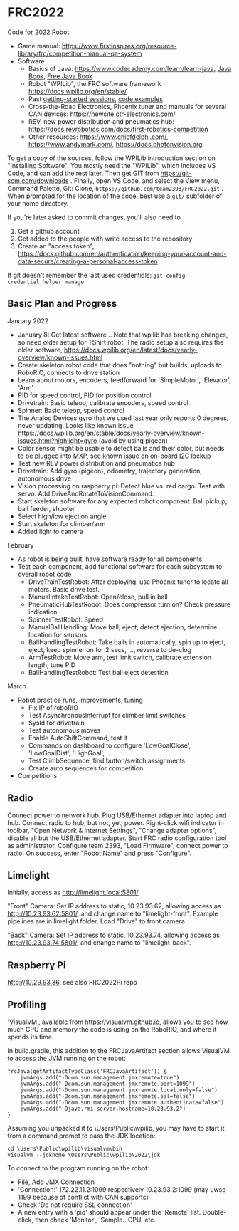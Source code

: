 FRC2022
=======

Code for 2022 Robot

 * Game manual: https://www.firstinspires.org/resource-library/frc/competition-manual-qa-system
 * Software
   * Basics of Java: https://www.codecademy.com/learn/learn-java, [Java Book](https://www.amazon.com/dp/0596009208),
     [Free Java Book](https://greenteapress.com/wp/think-java-2e/)
   * Robot "WPILib", the FRC software framework https://docs.wpilib.org/en/stable/
   * Past [getting-started sessions](https://github.com/team2393/FRC/wiki), [code examples](https://github.com/team2393/FRC/tree/master/src/main/java)
   * Cross-the-Road Electronics, Phoenix tuner and manuals for several CAN devices: https://newsite.ctr-electronics.com/
   * REV, new power distribution and pneumatics hub: https://docs.revrobotics.com/docs/first-robotics-competition
   * Other resources: https://www.chiefdelphi.com/, https://www.andymark.com/, https://docs.photonvision.org

To get a copy of the sources, follow the WPILib introduction section on "Installing Software".
You mostly need the "WPILib", which includes VS Code, and can add the rest later.
Then get GIT from https://git-scm.com/downloads .
Finally, open VS Code, and select the View menu, Command Palette, Git: Clone, `https://github.com/team2393/FRC2022.git` .
When prompted for the location of the code, best use a `git/` subfolder of your home directory.

If you're later asked to commit changes, you'll also need to
  1) Get a github account
  2) Get added to the people with write access to the repository
  3) Create an "access token", https://docs.github.com/en/authentication/keeping-your-account-and-data-secure/creating-a-personal-access-token

If git doesn't remember the last used credentials:  `git config credential.helper manager`

Basic Plan and Progress
-----------------------

January 2022

* January 8: Get latest software .. Note that wpilib has breaking changes, so need older setup for TShirt robot. The radio setup also requires the older software, https://docs.wpilib.org/en/latest/docs/yearly-overview/known-issues.html
* Create skeleton robot code that does "nothing" but builds, uploads to RoboRIO, connects to drive station
* Learn about motors, encoders, feedforward for 'SimpleMotor', 'Elevator', 'Arm'
* PID for speed control, PID for position control
* Drivetrain: Basic teleop, calibrate encoders, speed control
* Spinner: Basic teleop, speed control
* The Analog Devices gyro that we used last year only reports 0 degrees, never updating.
  Looks like known issue https://docs.wpilib.org/en/stable/docs/yearly-overview/known-issues.html?highlight=gyro (avoid by using pigeon)
* Color sensor might be usable to detect balls and their color, but needs to be plugged into MXP, see known issue
  on on-board I2C lockup
* Test new REV power distribution and pneumatics hub
* Drivetrain: Add gyro (pigeon), odometry, trajectory generation, autonomous drive
* Vision processing on raspberry pi: Detect blue vs. red cargo. Test with servo. Add DriveAndRotateToVisionCommand.
* Start skeleton software for any expected robot component: Ball pickup, ball feeder, shooter
* Select high/low ejection angle
* Start skeleton for climber/arm
* Added light to camera

February

 * As robot is being built, have software ready for all components
 * Test each component, add functional software for each subsystem to overall robot code
   * DriveTrainTestRobot: After deploying, use Phoenix tuner to locate all motors.
     Basic drive test.
   * ManualIntakeTestRobot: Open/close, pull in ball
   * PneumaticHubTestRobot: Does compressor turn on? Check pressure indication
   * SpinnerTestRobot: Speed
   * ManualBallHandling: Move ball, eject, detect ejection, determine location for sensors
   * BallHandlingTestRobot: Take balls in automatically, spin up to eject, eject, keep spinner on for 2 secs, ..., reverse to de-clog
   * ArmTestRobot: Move arm, test limit switch, calibrate extension length, tune PID
   * BallHandlingTestRobot: Test ball eject detection
  
March

 * Robot practice runs, improvements, tuning
   * Fix IP of roboRIO
   * Test AsynchronousInterrupt for climber limit switches
   * SysId for drivetrain
   * Test autonomous moves
   * Enable AutoShiftCommand, test it
   * Commands on dashboard to configure 'LowGoalClose', 'LowGoalDist', 'HighGoal', ...
   * Test ClimbSequence, find button/switch assignments
   * Create auto sequences for competition
 * Competitions


Radio
-----

Connect power to network hub.
Plug USB/Ethernet adapter into laptop and hub.
Connect radio to hub, but not, yet, power.
Right-click wifi indicator in toolbar, "Open Network & Internet Settings", "Change adapter options",
disable all but the USB/Ethernet adapter.
Start FRC radio configuration tool as administrator.
Configure team 2393, "Load Firmware", connect power to radio.
On success, enter "Robot Name" and press "Configure".


Limelight
---------

Initially, access as http://limelight.local:5801/

"Front" Camera:
Set IP address to static, 10.23.93.62, allowing access as http://10.23.93.62:5801/, and change name to "limelight-front".
Example pipelines are in limelight folder. Load "Drive" to front camera.

"Back" Camera:
Set IP address to static, 10.23.93.74, allowing access as http://10.23.93.74:5801/, and change name to "limelight-back".


Raspberry Pi
------------

http://10.29.93.36, see also FRC2022Pi repo


Profiling
---------

'VisualVM', available from https://visualvm.github.io,
allows you to see how much CPU and memory the code is using on the RoboRIO,
and where it spends its time.

In build.gradle, this addition to the FRCJavaArtifact section
allows VisualVM to access the JVM running on the robot:

```
frcJava(getArtifactTypeClass('FRCJavaArtifact')) {
    jvmArgs.add("-Dcom.sun.management.jmxremote=true")
    jvmArgs.add("-Dcom.sun.management.jmxremote.port=1099")
    jvmArgs.add("-Dcom.sun.management.jmxremote.local.only=false")
    jvmArgs.add("-Dcom.sun.management.jmxremote.ssl=false")
    jvmArgs.add("-Dcom.sun.management.jmxremote.authenticate=false")
    jvmArgs.add("-Djava.rmi.server.hostname=10.23.93.2")
}
```

Assuming you unpacked it to \Users\Public\wpilib,
you may have to start it from a command prompt to pass the JDK location:

```
cd \Users\Public\wpilib\visualvm\bin
visualvm --jdkhome \Users\Public\wpilib\2022\jdk
```

To connect to the program running on the robot:
 * File, Add JMX Connection
 * 'Connection:' 172.22.11.2:1099 respectively 10.23.93.2:1099
   (may uwse 1199 because of conflict with CAN supports)
 * Check 'Do not require SSL connection'
 * A new entry with a 'pid' should appear under the 'Remote' list.
   Double-click, then check 'Monitor', 'Sample.. CPU' etc.

